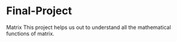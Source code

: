 # Final-Project
Matrix
This project helps us out to understand all the mathematical functions of matrix.
